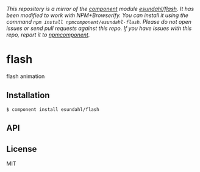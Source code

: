 *This repository is a mirror of the [component](http://component.io) module [esundahl/flash](http://github.com/esundahl/flash). It has been modified to work with NPM+Browserify. You can install it using the command `npm install npmcomponent/esundahl-flash`. Please do not open issues or send pull requests against this repo. If you have issues with this repo, report it to [npmcomponent](https://github.com/airportyh/npmcomponent).*

# flash

  flash animation

## Installation

    $ component install esundahl/flash

## API

   

## License

  MIT
